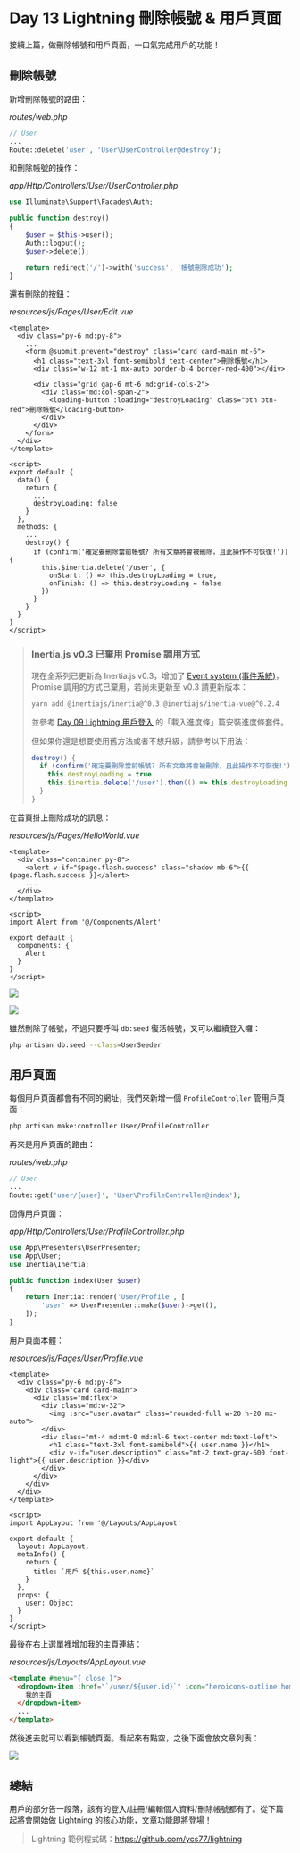 # Day 13 Lightning 刪除帳號 & 用戶頁面

接續上篇，做刪除帳號和用戶頁面，一口氣完成用戶的功能！

## 刪除帳號

新增刪除帳號的路由：

*routes/web.php*
```php
// User
...
Route::delete('user', 'User\UserController@destroy');
```

和刪除帳號的操作：

*app/Http/Controllers/User/UserController.php*
```php
use Illuminate\Support\Facades\Auth;

public function destroy()
{
    $user = $this->user();
    Auth::logout();
    $user->delete();

    return redirect('/')->with('success', '帳號刪除成功');
}
```

還有刪除的按鈕：

*resources/js/Pages/User/Edit.vue*
```vue
<template>
  <div class="py-6 md:py-8">
    ...
    <form @submit.prevent="destroy" class="card card-main mt-6">
      <h1 class="text-3xl font-semibold text-center">刪除帳號</h1>
      <div class="w-12 mt-1 mx-auto border-b-4 border-red-400"></div>

      <div class="grid gap-6 mt-6 md:grid-cols-2">
        <div class="md:col-span-2">
          <loading-button :loading="destroyLoading" class="btn btn-red">刪除帳號</loading-button>
        </div>
      </div>
    </form>
  </div>
</template>

<script>
export default {
  data() {
    return {
      ...
      destroyLoading: false
    }
  },
  methods: {
    ...
    destroy() {
      if (confirm('確定要刪除當前帳號? 所有文章將會被刪除，且此操作不可恢復!')) {
        this.$inertia.delete('/user', {
          onStart: () => this.destroyLoading = true,
          onFinish: () => this.destroyLoading = false
        })
      }
    }
  }
}
</script>
```

> ### Inertia.js v0.3 已棄用 Promise 調用方式
>
> 現在全系列已更新為 Inertia.js v0.3，增加了 [Event system (事件系統)](https://inertiajs.com/events)，Promise 調用的方式已棄用，若尚未更新至 v0.3 請更新版本：
> ```bash
> yarn add @inertiajs/inertia@^0.3 @inertiajs/inertia-vue@^0.2.4
> ```
>
> 並參考 [Day 09 Lightning 用戶登入](https://ithelp.ithome.com.tw/articles/10235589) 的「載入進度條」篇安裝進度條套件。
>
> 但如果你還是想要使用舊方法或者不想升級，請參考以下用法：
> ```js
> destroy() {
>   if (confirm('確定要刪除當前帳號? 所有文章將會被刪除，且此操作不可恢復!')) {
>     this.destroyLoading = true
>     this.$inertia.delete('/user').then(() => this.destroyLoading = false)
>   }
> }
> ```

在首頁掛上刪除成功的訊息：

*resources/js/Pages/HelloWorld.vue*
```vue
<template>
  <div class="container py-8">
    <alert v-if="$page.flash.success" class="shadow mb-6">{{ $page.flash.success }}</alert>
    ...
  </div>
</template>

<script>
import Alert from '@/Components/Alert'

export default {
  components: {
    Alert
  }
}
</script>
```

![](../images/day13-01.jpg)

![](../images/day13-02.jpg)

雖然刪除了帳號，不過只要呼叫 `db:seed` 復活帳號，又可以繼續登入囉：

```bash
php artisan db:seed --class=UserSeeder
```

## 用戶頁面

每個用戶頁面都會有不同的網址，我們來新增一個 `ProfileController` 管用戶頁面：

```bash
php artisan make:controller User/ProfileController
```

再來是用戶頁面的路由：

*routes/web.php*
```php
// User
...
Route::get('user/{user}', 'User\ProfileController@index');
```

回傳用戶頁面：

*app/Http/Controllers/User/ProfileController.php*
```php
use App\Presenters\UserPresenter;
use App\User;
use Inertia\Inertia;

public function index(User $user)
{
    return Inertia::render('User/Profile', [
        'user' => UserPresenter::make($user)->get(),
    ]);
}
```

用戶頁面本體：

*resources/js/Pages/User/Profile.vue*
```vue
<template>
  <div class="py-6 md:py-8">
    <div class="card card-main">
      <div class="md:flex">
        <div class="md:w-32">
          <img :src="user.avatar" class="rounded-full w-20 h-20 mx-auto">
        </div>
        <div class="mt-4 md:mt-0 md:ml-6 text-center md:text-left">
          <h1 class="text-3xl font-semibold">{{ user.name }}</h1>
          <div v-if="user.description" class="mt-2 text-gray-600 font-light">{{ user.description }}</div>
        </div>
      </div>
    </div>
  </div>
</template>

<script>
import AppLayout from '@/Layouts/AppLayout'

export default {
  layout: AppLayout,
  metaInfo() {
    return {
      title: `用戶 ${this.user.name}`
    }
  },
  props: {
    user: Object
  }
}
</script>
```

最後在右上選單裡增加我的主頁連結：

*resources/js/Layouts/AppLayout.vue*
```html
<template #menu="{ close }">
  <dropdown-item :href="`/user/${user.id}`" icon="heroicons-outline:home" @click="close">
    我的主頁
  </dropdown-item>
  ...
</template>
```

然後進去就可以看到帳號頁面。看起來有點空，之後下面會放文章列表：

![](../images/day13-03.jpg)

## 總結

用戶的部分告一段落，該有的登入/註冊/編輯個人資料/刪除帳號都有了。從下篇起將會開始做 Lightning 的核心功能，文章功能即將登場！

> Lightning 範例程式碼：https://github.com/ycs77/lightning
